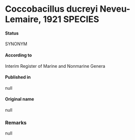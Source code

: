 Coccobacillus ducreyi Neveu-Lemaire, 1921 SPECIES
=======

#### Status
SYNONYM

#### According to
Interim Register of Marine and Nonmarine Genera

#### Published in
null

#### Original name
null

### Remarks
null